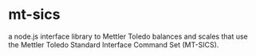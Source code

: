 # mt-sics
a node.js interface library to Mettler Toledo balances and scales that use the Mettler Toledo Standard Interface Command Set (MT-SICS).
